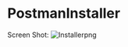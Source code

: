 # PostmanInstaller

Screen Shot:
![Installerpng](https://github.com/DRNUMBER1/PostmanInstaller/assets/66620681/9c2f4b7b-de64-4023-acaf-a599790d3574)
